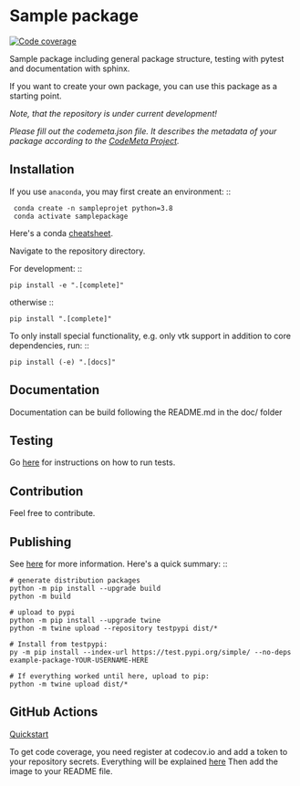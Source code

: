 Sample package
==============

[![Code coverage](https://codecov.io/gh/matthiasprobst/python-sample-package/branch/dev/graph/badge.svg)](https://codecov.io/gh/matthiasprobst/python-sample-package)

Sample package including general package structure, testing with pytest and documentation with sphinx.

If you want to create your own package, you can use this package as a starting point.

*Note, that the repository is under current development!*

*Please fill out the codemeta.json file. It describes the metadata of your package according to
the [CodeMeta Project](https://codemeta.github.io/).*

Installation
------------
If you use `anaconda`, you may first create an environment:
::

     conda create -n sampleprojet python=3.8
     conda activate samplepackage

Here's a conda [cheatsheet](https://docs.conda.io/projects/conda/en/latest/user-guide/cheatsheet.html).

Navigate to the repository directory.

For development:
::

    pip install -e ".[complete]"

otherwise
::

    pip install ".[complete]"

To only install special functionality, e.g. only vtk support in addition to core dependencies, run:
::

    pip install (-e) ".[docs]"

Documentation
-------------
Documentation can be build following the README.md in the doc/ folder

Testing
-------

Go [here](./samplepackage/tests/README.md>) for instructions on how to run tests.



Contribution
------------
Feel free to contribute.

Publishing
----------
See [here](https://packaging.python.org/tutorials/packaging-projects/) for more information. Here's a quick summary:
::

    # generate distribution packages
    python -m pip install --upgrade build
    python -m build

    # upload to pypi
    python -m pip install --upgrade twine
    python -m twine upload --repository testpypi dist/*

    # Install from testpypi:
    py -m pip install --index-url https://test.pypi.org/simple/ --no-deps example-package-YOUR-USERNAME-HERE

    # If everything worked until here, upload to pip:
    python -m twine upload dist/*

GitHub Actions
--------------
[Quickstart](https://docs.github.com/en/actions/quickstart)

To get code coverage, you need register at codecov.io and add a token to your repository secrets. Everything will be
explained [here](https://app.codecov.io/gh/<github-account>/<your-repo-name>/new)
Then add the image to your README file.
